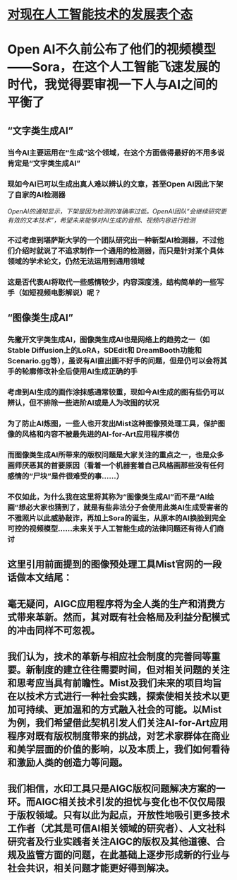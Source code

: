 # [对现在人工智能技术的发展表个态](https://github.com/ChiricoSAMA/Blog/issues/21)

# Open AI不久前公布了他们的视频模型——Sora，在这个人工智能飞速发展的时代，我觉得要审视一下人与AI之间的平衡了
## “文字类生成AI”
### 当今AI主要运用在“生成”这个领域，在这个方面做得最好的不用多说肯定是“文字类生成AI”
### 现如今AI已可以生成出真人难以辨认的文章，甚至Open AI因此下架了自家的AI检测器
_OpenAI的通知显示，下架是因为检测的准确率过低。OpenAI团队“会继续研究更有效的文本技术”，希望未来能够对AI生成的音频、视频内容进行检测_
### 不过考虑到堪萨斯大学的一个团队研究出一种新型AI检测器，不过他们介绍时就说了不追求制作一个通用的检测器，而只是针对某个具体领域的学术论文，仍然无法运用到通用领域
### 这是否代表AI将取代一些感情较少，内容深度浅，结构简单的一些写手（如短视频电影解说）呢？

## “图像类生成AI”
### 先撇开文字类生成AI，图像类生成AI也是网络上的趋势之一（如Stable Diffusion上的LoRA，SDEdit和 DreamBooth功能和Scenario.gg等），虽说有AI直出画不好手的问题，但是仍可以会将其手的轮廓修改补全后使用AI生成正确的手
### 考虑到AI生成的画作涂抹感通常较重，现如今AI生成的图有些仍可以辨认，但不排除一些进阶AI或是人为改图的状况
### 为了防止AI炼图，一些人也开发出Mist这种图像预处理工具，保护图像的风格和内容不被最先进的AI-for-Art应用程序模仿
### 而图像类生成AI所带来的版权问题是大家关注的重点之一，也是众多画师厌恶其的首要原因（看着一个机器套着自己风格画那些没有任何感情的“尸块”是件很难受的事……）
### 不仅如此，为什么我在这里将其称为“图像类生成AI”而不是“AI绘画”想必大家也猜到了，就是有些非法分子会使用此类AI生成受害者的不雅照片以此威胁敲诈，再加上Sora的诞生，从原本的AI换脸到完全可控的视频模型……未来关于人工智能生成的法律问题还有待人们商讨
## 这里引用前面提到的图像预处理工具Mist官网的一段话做本文结尾：

## 毫无疑问，AIGC应用程序将为全人类的生产和消费方式带来革新。然而，其对既有社会格局及利益分配模式的冲击同样不可忽视。

## 我们认为，技术的革新与相应社会制度的完善同等重要。新制度的建立往往需要时间，但对相关问题的关注和思考应当具有前瞻性。Mist及我们未来的项目均旨在以技术方式进行一种社会实践，探索使相关技术以更加可持续、更加温和的方式融入社会的可能。以Mist为例，我们希望借此契机引发人们关注AI-for-Art应用程序对既有版权制度带来的挑战，对艺术家群体在商业和美学层面的价值的影响，以及本质上，我们如何看待和激励人类的创造力等问题。

## 我们相信，水印工具只是AIGC版权问题解决方案的一环。而AIGC相关技术引发的担忧与变化也不仅仅局限于版权领域。只有以此为起点，开放性地吸引更多技术工作者（尤其是可信AI相关领域的研究者）、人文社科研究者及行业实践者关注AIGC的版权及其他道德、合规及监管方面的问题，在此基础上逐步形成新的行业与社会共识，相关问题才能更好得到解决。
